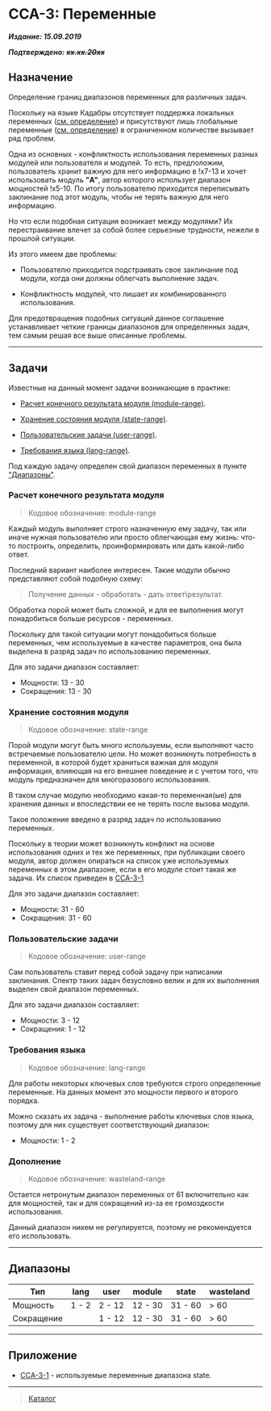 # CCA-3: Переменные #

***Издание: 15.09.2019***

***Подтверждено: ~~xx.xx.20xx~~***

## Назначение ##

Определение границ диапазонов переменных для различных задач.

Поскольку на языке Кадабры отсутствует поддержка локальных переменных ([см. определение](https://ru.wikipedia.org/wiki/Локальная_переменная)) и присутствуют лишь глобальные переменные ([см. определение](https://ru.wikipedia.org/wiki/Глобальная_переменная)) в ограниченном количестве вызывает ряд проблем.

Одна из основных - конфликтность использования переменных разных модулей или пользователя и модулей. То есть, предположим, пользователь хранит важную для него информацию в !x7-13 и хочет использовать модуль **"A"**, автор которого использует диапазон мощностей !х5-10. По итогу пользователю приходится переписывать заклинание под этот модуль, чтобы не терять важную для него информацию.

Но что если подобная ситуация возникает между модулями? Их перестраивание влечет за собой более серьезные трудности, нежели в прошлой ситуации.

Из этого имеем две проблемы:

* Пользователю приходится подстраивать свое заклинание под модули, когда они должны облегчать выполнение задач.

* Конфликтность модулей, что лишает их комбинированного использования.

Для предотвращения подобных ситуаций данное соглашение устанавливает четкие границы диапазонов для определенных задач, тем самым решая все выше описанные проблемы.

***

## Задачи ##

Известные на данный момент задачи возникающие в практике:

* [Расчет конечного результата модуля (module-range)](#Расчет-конечного-результата-модуля).

* [Хранение состояния модуля (state-range)](#Хранение-состояния-модуля).

* [Пользовательские задачи (user-range)](#Пользовательские-задачи).

* [Требования языка (lang-range)](#Требования-языка).

Под каждую задачу определен свой диапазон переменных в пункте ["Диапазоны"](#Диапазоны).

### **Расчет конечного результата модуля** ###

>Кодовое обозначение: module-range

Каждый модуль выполняет строго назначенную ему задачу, так или иначе нужная пользователю или просто облегчающая ему жизнь: что-то построить, определить, проинформировать или дать какой-либо ответ.

Последний вариант наиболее интересен. Такие модули обычно представляют собой подобную схему:

> Получение данных - обработать - дать ответ\\результат.

Обработка порой может быть сложной, и для ее выполнения могут понадобиться больше ресурсов - переменных.

Поскольку для такой ситуации могут понадобиться больше переменных, чем используемые в качестве параметров, она была выделена в разряд задач по использованию переменных.

Для это задачи диапазон составляет:

* Мощности: 13 - 30
* Сокращения: 13 - 30

### **Хранение состояния модуля** ###

>Кодовое обозначение: state-range

Порой модули могут быть много используемы, если выполняют часто встречаемые пользователю цели. Но может возникнуть потребность в переменной, в которой будет храниться важная для модуля информация, влияющая на его внешнее поведение и с учетом того, что модуль предназначен для многоразового использования.

В таком случае модулю необходимо какая-то переменная(ые) для хранения данных и впоследствии ее не терять после вызова модуля.

Такое положение введено в разряд задач по использованию переменных.

Поскольку в теории может возникнуть конфликт на основе использования одних и тех же переменных, при публикации своего модуля, автор должен опираться на список уже используемых переменных в этом диапазоне, если в его модуле стоит такая же задача. Их список приведен в [CCA-3-1](CCA-3-1.md)

Для это задачи диапазон составляет:

* Мощности: 31 - 60
* Сокращения: 31 - 60

### **Пользовательские задачи** ###

>Кодовое обозначение: user-range

Сам пользователь ставит перед собой задачу при написании заклинания. Спектр таких задач безусловно велик и для их выполнения выделен свой диапазон переменных.

Для это задачи диапазон составляет:

* Мощности: 3 - 12
* Сокращения: 1 - 12

### **Требования языка** ###

>Кодовое обозначение: lang-range

Для работы некоторых ключевых слов требуются строго определенные переменные. На данных момент это мощности первого и второго порядка.

Можно сказать их задача - выполнение работы ключевых слов языка, поэтому для них существует соответствующий диапазон:

* Мощности: 1 - 2

### **Дополнение** ###

>Кодовое обозначение: wasteland-range

Остается нетронутым диапазон переменных от 61 включительно как для мощностей, так и для сокращений из-за ее громоздкости использования.

Данный диапазон никем не регулируется, поэтому не рекомендуется его использовать.

***

## Диапазоны ##

|    Тип    |  lang     |  user     |  module   |  state    | wasteland |
|-----------|-----------|-----------|-----------|-----------|-----------|
| Мощность  |  1 - 2    |  2 - 12   |  12 - 30  |  31 - 60  | > 60      |
| Сокращение|           |  1 - 12   |  12 - 30  |  31 - 60  | > 60      |

***

## Приложение ##

* [CCA-3-1](CCA-3-1.md) - используемые переменные диапазона state.

***

>[Каталог](../Список%20заклинаний.md)
